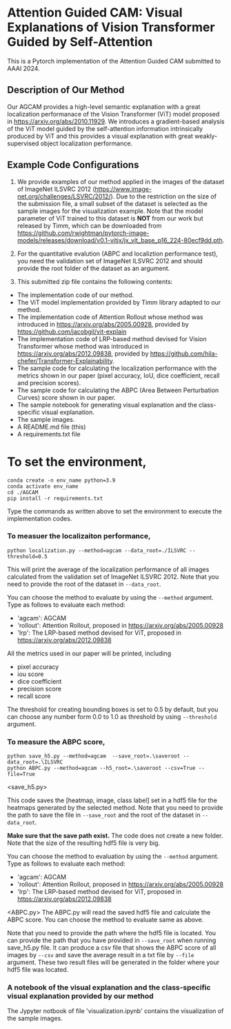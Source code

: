 # Attention Guided CAM: Visual Explanations of Vision Transformer Guided by Self-Attention

This is a Pytorch implementation of the Attention Guided CAM submitted to AAAI 2024.

## Description of Our Method

Our AGCAM provides a high-level semantic explanation with a great localization performanace of the Vision Transformer (ViT) model proposed in https://arxiv.org/abs/2010.11929.
We introduces a gradient-based analysis of the ViT model guided by the self-attention information intrinsically produced by ViT and this provides a visual explanation with great weakly-supervised object localization performance.

## Example Code Configurations

1. We provide examples of our method applied in the images of the dataset of ImageNet ILSVRC 2012 (https://www.image-net.org/challenges/LSVRC/2012/).
   Due to the restriction on the size of the submission file, a small subset of the dataset is selected as the sample images for the visualization example.
   Note that the model parameter of ViT trained to this dataset is **NOT** from our work but released by Timm, which can be downloaded from https://github.com/rwightman/pytorch-image-models/releases/download/v0.1-vitjx/jx_vit_base_p16_224-80ecf9dd.pth.

2. For the quantitative evalution (ABPC and localiztion performance test), you need the validation set of ImageNet ILSVRC 2012 and should provide the root folder of the dataset as an argument.

3. This submitted zip file contains the following contents:

- The implementation code of our method.
- The ViT model implementation provided by Timm library adapted to our method.
- The implementation code of Attention Rollout whose method was introduced in https://arxiv.org/abs/2005.00928, provided by https://github.com/jacobgil/vit-explain
- The implementation code of LRP-based method devised for Vision Transformer whose method was introduced in https://arxiv.org/abs/2012.09838, provided by https://github.com/hila-chefer/Transformer-Explainability.
- The sample code for calculating the localization performance with the metrics shown in our paper (pixel accuracy, IoU, dice coefficient, recall and precision scores).
- The sample code for calculating the ABPC (Area Between Perturbation Curves) score shown in our paper.
- The sample notebook for generating visual explanation and the class-specific visual explanation.
- The sample images.
- A README.md file (this)
- A requirements.txt file

# To set the environment,

```
conda create -n env_name python=3.9
conda activate env_name
cd ./AGCAM
pip install -r requirements.txt
```

Type the commands as written above to set the environment to execute the implementation codes.

### To measuer the localizaiton performance,

```
python localization.py --method=agcam --data_root=./ILSVRC --threshold=0.5
```

This will print the average of the localization performance of all images calculated from the validation set of ImageNet ILSVRC 2012.
Note that you need to provide the root of the dataset in `--data_root`.

You can choose the method to evaluate by using the `--method` argument.
Type as follows to evaluate each method:

- 'agcam': AGCAM
- 'rollout': Attention Rollout, proposed in https://arxiv.org/abs/2005.00928
- 'lrp': The LRP-based method devised for ViT, proposed in https://arxiv.org/abs/2012.09838

All the metrics used in our paper will be printed, including

- pixel accuracy
- iou score
- dice coefficient
- precision score
- recall score

The threshold for creating bounding boxes is set to 0.5 by default, but you can choose any number form 0.0 to 1.0 as threshold by using `--threshold` argument.

### To measure the ABPC score,

```
python save_h5.py --method=agcam  --save_root=.\saveroot --data_root=.\ILSVRC
python ABPC.py --method=agcam --h5_root=.\saveroot --csv=True --file=True
```

<save_h5.py>

This code saves the [heatmap, image, class label] set in a hdf5 file for the heatmaps generated by the selected method.
Note that you need to provide the path to save the file in `--save_root` and the root of the dataset in `--data_root`.

**Make sure that the save path exist.** The code does not create a new folder.
Note that the size of the resulting hdf5 file is very big.

You can choose the method to evaluation by using the `--method` argument.
Type as follows to evaluate each method:

- 'agcam': AGCAM
- 'rollout': Attention Rollout, proposed in https://arxiv.org/abs/2005.00928
- 'lrp': The LRP-based method devised for ViT, proposed in https://arxiv.org/abs/2012.09838

<ABPC.py>
The ABPC.py will read the saved hdf5 file and calculate the ABPC score.
You can choose the method to evaluate same as above.

Note that you need to provide the path where the hdf5 file is located. You can provide the path that you have provided in `--save_root` when running save_h5.py file.
It can produce a csv file that shows the ABPC score of all images by `--csv` and save the average result in a txt file by `--file` argument.
These two result files will be generated in the folder where your hdf5 file was located.

### A notebook of the visual explanation and the class-specific visual explanation provided by our method

The Jypyter notbook of file 'visualization.ipynb' contains the visualization of the sample images.
